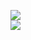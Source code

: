 [![](https://img.shields.io/badge/Made%20With-Github%20Spray-lightgrey.svg?style=for-the-badge&logo=github)](https://github.com/Annihil/github-spray#7036)  
[![](https://i.imgur.com/2DrTn0Z.gif)](https://github.com/Annihil/github-spray)